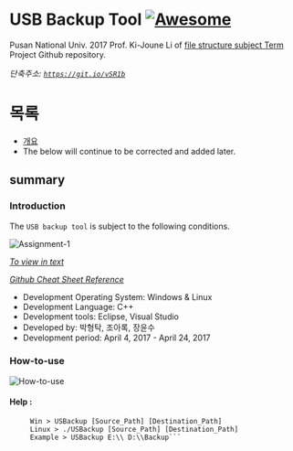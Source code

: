 # USB Backup Tool [![Awesome](https://cdn.rawgit.com/sindresorhus/awesome/d7305f38d29fed78fa85652e3a63e154dd8e8829/media/badge.svg)](https://github.com/sindresorhus/awesome)

Pusan National Univ. 
2017 Prof. Ki-Joune Li of [file structure subject Term](http://stem.cs.pusan.ac.kr/FP/2017/FP2017Spring.html) Project Github repository.

*단축주소: [`https://git.io/vSR1b`](https://git.io/vSR1b)*

# 목록

 - [개요](#summary)
 - The below will continue to be corrected and added later.

## summary

### Introduction

The `USB backup tool` is subject to the following conditions.

![Assignment-1](http://i.imgur.com/9DVncqu.png)

[*To view in text*](http://stem.cs.pusan.ac.kr/FP/2017/Assignment-1.html)

[*Github Cheat Sheet Reference*](https://git.io/vSRDZ)


 - Development Operating System: Windows & Linux
 - Development Language: C++
 - Development tools: Eclipse, Visual Studio
 - Developed by: 박형탁, 조아록, 장윤수
 - Development period: April 4, 2017 - April 24, 2017


### How-to-use

![How-to-use](http://i.imgur.com/TuX09GB.png)

#### Help :
```Help:
     Win > USBackup [Source_Path] [Destination_Path]
     Linux > ./USBackup [Source_Path] [Destination_Path]
     Example > USBackup E:\\ D:\\Backup```
